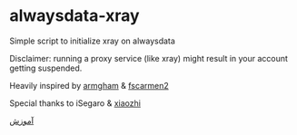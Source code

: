 # alwaysdata-xray
Simple script to initialize xray on alwaysdata

Disclaimer: running a proxy service (like xray) might result in your account getting suspended.

Heavily inspired by [armgham](https://github.com/armgham/xray-codesandbox) & [fscarmen2](https://github.com/fscarmen2/Argo-Xray-JS-PaaS)

Special thanks to iSegaro & [xiaozhi](https://github.com/xiaozhiob)

[آموزش](https://s1q0.github.io/alwaysdata-xray)
